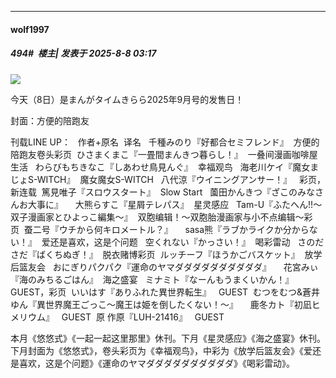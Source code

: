﻿
*****

####  wolf1997  
##### 494#         楼主| 发表于 2025-8-8 03:17

<img src="https://s3.bmp.ovh/imgs/2025/08/08/c5068a8de1f51116.png" referrerpolicy="no-referrer">

今天（8日）是まんがタイムきらら2025年9月号的发售日！

封面：方便的陪跑友

刊载LINE UP：
  作者+原名  译名   千種みのり『好都合セミフレンド』  方便的陪跑友卷头彩页  ひさまくまこ『一畳間まんきつ暮らし！』  一叠间漫画咖啡屋生活   わらびもちきなこ『しあわせ鳥見んぐ』  幸福观鸟   海老川ケイ『魔女まじょS-WITCH』  魔女魔女S-WITCH   八代涼『ウイニングアンサー！』   彩页，新连载  篤見唯子『スロウスタート』  Slow Start   薗田かんきつ『ざこのみなさんお大事に』      大熊らすこ『星屑テレパス』  星灵感应   Tam-U『ふたへん!!〜双子漫画家とひよっこ編集〜』  双胞编辑！〜双胞胎漫画家与小不点编辑〜彩页  蚕二号『ウチから何キロメートル？』      sasa熊『ラブかライクか分からない！』  爱还是喜欢，这是个问题   空くれない『かっさい！』  喝彩雷动   さのださだ『ばくちぬぎ！』  脱衣赌博彩页  ルッチーフ『ほうかごバスケット』  放学后篮友会   おにぎりパクパク『運命のヤマダダダダダダダダダダ』      花宮みぃ『海のみちるごはん』  海之盛宴   ミナミト『なーんもうまくいかん！』   GUEST，彩页  いいはす『ありふれた異世界転生』   GUEST  むつをむつ&amp;蒼井ゆん『異世界魔王ごっこ～魔王は姫を倒したくない！～』      鹿冬カト『初凪ヒメリウム』   GUEST  原 作原『LUH-21416』   GUEST

本月《悠悠式》《一起一起这里那里》休刊。下月《星灵感应》《海之盛宴》休刊。下月封面为《悠悠式》，卷头彩页为《幸福观鸟》，中彩为《放学后篮友会》《爱还是喜欢，这是个问题》《運命のヤマダダダダダダダダダダ》《喝彩雷动》。

